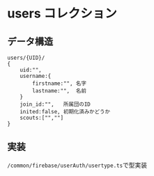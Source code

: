 # users コレクション

## データ構造

```
users/{UID}/
{
    uid:"",
    username:{
        firstname:"", 名字
        lastname:"",  名前
    }
    join_id:"",   所属団のID
    inited:false, 初期化済みかどうか
    scouts:["",""]
}
```

## 実装

`/common/firebase/userAuth/usertype.ts`で型実装
